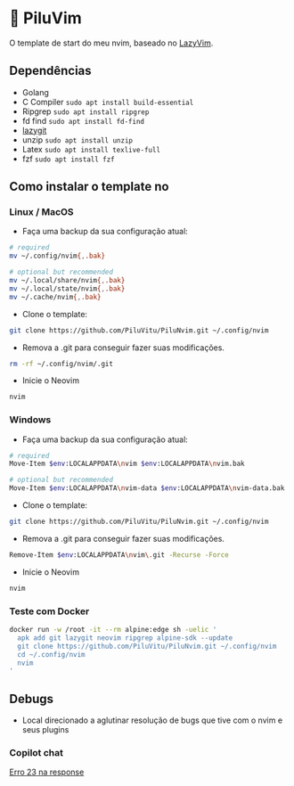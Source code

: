 # 🤠 PiluVim

O template de start do meu nvim, baseado no [LazyVim](https://github.com/LazyVim/LazyVim).

## Dependências

- Golang
- C Compiler `sudo apt install build-essential`
- Ripgrep `sudo apt install ripgrep`
- fd find `sudo apt install fd-find`
- [lazygit](https://github.com/PiluVitu/wsl-setup-guide?tab=readme-ov-file#lazygit)
- unzip `sudo apt install unzip`
- Latex `sudo apt install texlive-full`
- fzf `sudo apt install fzf`

## Como instalar o template no

### Linux / MacOS

- Faça uma backup da sua configuração atual:

```bash
# required
mv ~/.config/nvim{,.bak}

# optional but recommended
mv ~/.local/share/nvim{,.bak}
mv ~/.local/state/nvim{,.bak}
mv ~/.cache/nvim{,.bak}
```

- Clone o template:

```bash
git clone https://github.com/PiluVitu/PiluNvim.git ~/.config/nvim
```

- Remova a .git para conseguir fazer suas modificações.

```bash
rm -rf ~/.config/nvim/.git
```

- Inicie o Neovim

```bash
nvim
```

### Windows

- Faça uma backup da sua configuração atual:

```bash
# required
Move-Item $env:LOCALAPPDATA\nvim $env:LOCALAPPDATA\nvim.bak

# optional but recommended
Move-Item $env:LOCALAPPDATA\nvim-data $env:LOCALAPPDATA\nvim-data.bak
```

- Clone o template:

```bash
git clone https://github.com/PiluVitu/PiluNvim.git ~/.config/nvim
```

- Remova a .git para conseguir fazer suas modificações.

```bash
Remove-Item $env:LOCALAPPDATA\nvim\.git -Recurse -Force
```

- Inicie o Neovim

```bash
nvim
```

### Teste com Docker

```bash
docker run -w /root -it --rm alpine:edge sh -uelic '
  apk add git lazygit neovim ripgrep alpine-sdk --update
  git clone https://github.com/PiluVitu/PiluNvim.git ~/.config/nvim
  cd ~/.config/nvim
  nvim
'
```

## Debugs

- Local direcionado a aglutinar resolução de bugs que tive com o nvim e seus plugins

### Copilot chat

[Erro 23 na response](https://github.com/CopilotC-Nvim/CopilotChat.nvim/discussions/382#discussioncomment-10196187)
